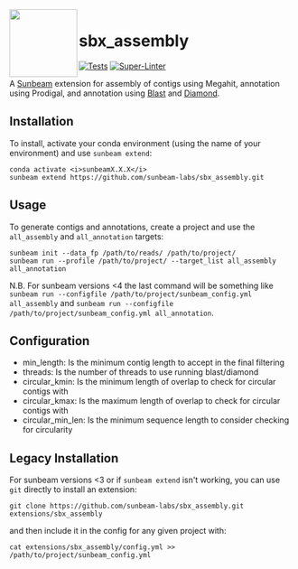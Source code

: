 <img src="https://github.com/sunbeam-labs/sunbeam/blob/stable/docs/images/sunbeam_logo.gif" width=120, height=120 align="left" />

# sbx_assembly

<!-- Begin badges -->
[![Tests](https://github.com/sunbeam-labs/sbx_assembly/actions/workflows/tests.yml/badge.svg)](https://github.com/sunbeam-labs/sbx_assembly/actions/workflows/tests.yml)
[![Super-Linter](https://github.com/sunbeam-labs/sbx_assembly/actions/workflows/linter.yml/badge.svg)](https://github.com/sunbeam-labs/sbx_assembly/actions/workflows/linter.yml)
<!-- End badges -->

A [Sunbeam](https://github.com/sunbeam-labs/sunbeam) extension for assembly of contigs using Megahit, annotation using Prodigal, and annotation using [Blast](https://blast.ncbi.nlm.nih.gov/Blast.cgi) and [Diamond](https://github.com/bbuchfink/diamond).

## Installation

To install, activate your conda environment (using the name of your environment) and use `sunbeam extend`:

    conda activate <i>sunbeamX.X.X</i>
    sunbeam extend https://github.com/sunbeam-labs/sbx_assembly.git

## Usage

To generate contigs and annotations, create a project and use the `all_assembly` and `all_annotation` targets:

    sunbeam init --data_fp /path/to/reads/ /path/to/project/
    sunbeam run --profile /path/to/project/ --target_list all_assembly all_annotation

N.B. For sunbeam versions <4 the last command will be something like `sunbeam run --configfile /path/to/project/sunbeam_config.yml all_assembly` and `sunbeam run --configfile /path/to/project/sunbeam_config.yml all_annotation`.

## Configuration

  - min_length: Is the minimum contig length to accept in the final filtering
  - threads: Is the number of threads to use running blast/diamond
  - circular_kmin: Is the minimum length of overlap to check for circular contigs with
  - circular_kmax: Is the maximum length of overlap to check for circular contigs with
  - circular_min_len: Is the minimum sequence length to consider checking for circularity

## Legacy Installation

For sunbeam versions <3 or if `sunbeam extend` isn't working, you can use `git` directly to install an extension:

    git clone https://github.com/sunbeam-labs/sbx_assembly.git extensions/sbx_assembly

and then include it in the config for any given project with:

    cat extensions/sbx_assembly/config.yml >> /path/to/project/sunbeam_config.yml
